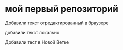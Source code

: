 # мой первый репозиторий
Добавили текст отредактированный в браузере

добавили текст локально

Добавили тест в Новой Ветке